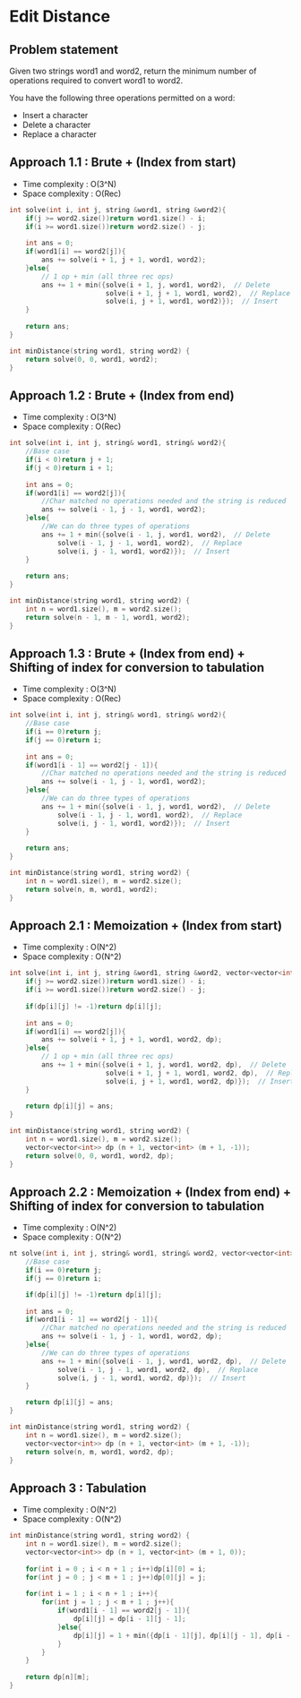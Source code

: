 # Edit Distance

## Problem statement

Given two strings word1 and word2, return the minimum number of operations required to convert word1 to word2.

You have the following three operations permitted on a word:

- Insert a character
- Delete a character
- Replace a character


## Approach 1.1 : Brute + (Index from start)

- Time complexity : O(3^N)
- Space complexity : O(Rec)

```cpp
int solve(int i, int j, string &word1, string &word2){
    if(j >= word2.size())return word1.size() - i;
    if(i >= word1.size())return word2.size() - j;
    
    int ans = 0;
    if(word1[i] == word2[j]){
        ans += solve(i + 1, j + 1, word1, word2);
    }else{
        // 1 op + min (all three rec ops)
        ans += 1 + min({solve(i + 1, j, word1, word2),  // Delete
                        solve(i + 1, j + 1, word1, word2),  // Replace
                        solve(i, j + 1, word1, word2)});  // Insert
    }
    
    return ans;
}

int minDistance(string word1, string word2) {
    return solve(0, 0, word1, word2);
}
```

## Approach 1.2 : Brute + (Index from end)

- Time complexity : O(3^N)
- Space complexity : O(Rec)

```cpp
int solve(int i, int j, string& word1, string& word2){
    //Base case
    if(i < 0)return j + 1;
    if(j < 0)return i + 1;
    
    int ans = 0;
    if(word1[i] == word2[j]){
        //Char matched no operations needed and the string is reduced
        ans += solve(i - 1, j - 1, word1, word2);
    }else{
        //We can do three types of operations
        ans += 1 + min({solve(i - 1, j, word1, word2),  // Delete
            solve(i - 1, j - 1, word1, word2),  // Replace
            solve(i, j - 1, word1, word2)});  // Insert
    }
    
    return ans;
}

int minDistance(string word1, string word2) {
    int n = word1.size(), m = word2.size();
    return solve(n - 1, m - 1, word1, word2);
}
```

## Approach 1.3 : Brute + (Index from end) + Shifting of index for conversion to tabulation

- Time complexity : O(3^N)
- Space complexity : O(Rec)

```cpp
int solve(int i, int j, string& word1, string& word2){
    //Base case
    if(i == 0)return j;
    if(j == 0)return i;
    
    int ans = 0;
    if(word1[i - 1] == word2[j - 1]){
        //Char matched no operations needed and the string is reduced
        ans += solve(i - 1, j - 1, word1, word2);
    }else{
        //We can do three types of operations
        ans += 1 + min({solve(i - 1, j, word1, word2),  // Delete
            solve(i - 1, j - 1, word1, word2),  // Replace
            solve(i, j - 1, word1, word2)});  // Insert
    }
    
    return ans;
}

int minDistance(string word1, string word2) {
    int n = word1.size(), m = word2.size();
    return solve(n, m, word1, word2);
}   
```

## Approach 2.1 : Memoization + (Index from start)

- Time complexity : O(N^2)
- Space complexity : O(N^2)

```cpp
int solve(int i, int j, string &word1, string &word2, vector<vector<int>> &dp){
    if(j >= word2.size())return word1.size() - i;
    if(i >= word1.size())return word2.size() - j;
    
    if(dp[i][j] != -1)return dp[i][j];
    
    int ans = 0;
    if(word1[i] == word2[j]){
        ans += solve(i + 1, j + 1, word1, word2, dp);
    }else{
        // 1 op + min (all three rec ops)
        ans += 1 + min({solve(i + 1, j, word1, word2, dp),  // Delete
                        solve(i + 1, j + 1, word1, word2, dp),  // Replace
                        solve(i, j + 1, word1, word2, dp)});  // Insert
    }
    
    return dp[i][j] = ans;
}

int minDistance(string word1, string word2) {
    int n = word1.size(), m = word2.size();
    vector<vector<int>> dp (n + 1, vector<int> (m + 1, -1));
    return solve(0, 0, word1, word2, dp);
}
```

## Approach 2.2 : Memoization + (Index from end) + Shifting of index for conversion to tabulation

- Time complexity : O(N^2)
- Space complexity : O(N^2)

```cpp
nt solve(int i, int j, string& word1, string& word2, vector<vector<int>> &dp){
    //Base case
    if(i == 0)return j;
    if(j == 0)return i;

    if(dp[i][j] != -1)return dp[i][j];
    
    int ans = 0;
    if(word1[i - 1] == word2[j - 1]){
        //Char matched no operations needed and the string is reduced
        ans += solve(i - 1, j - 1, word1, word2, dp);
    }else{
        //We can do three types of operations
        ans += 1 + min({solve(i - 1, j, word1, word2, dp),  // Delete
            solve(i - 1, j - 1, word1, word2, dp),  // Replace
            solve(i, j - 1, word1, word2, dp)});  // Insert
    }

    return dp[i][j] = ans;
}

int minDistance(string word1, string word2) {
    int n = word1.size(), m = word2.size();
    vector<vector<int>> dp (n + 1, vector<int> (m + 1, -1));
    return solve(n, m, word1, word2, dp);
}
```

## Approach 3 : Tabulation 

- Time complexity : O(N^2)
- Space complexity : O(N^2)

```cpp
int minDistance(string word1, string word2) {
    int n = word1.size(), m = word2.size();
    vector<vector<int>> dp (n + 1, vector<int> (m + 1, 0));
    
    for(int i = 0 ; i < n + 1 ; i++)dp[i][0] = i;
    for(int j = 0 ; j < m + 1 ; j++)dp[0][j] = j;
    
    for(int i = 1 ; i < n + 1 ; i++){
        for(int j = 1 ; j < m + 1 ; j++){
            if(word1[i - 1] == word2[j - 1]){
                dp[i][j] = dp[i - 1][j - 1];
            }else{
                dp[i][j] = 1 + min({dp[i - 1][j], dp[i][j - 1], dp[i - 1][j - 1]});
            }
        }
    }
    
    return dp[n][m];
}
```